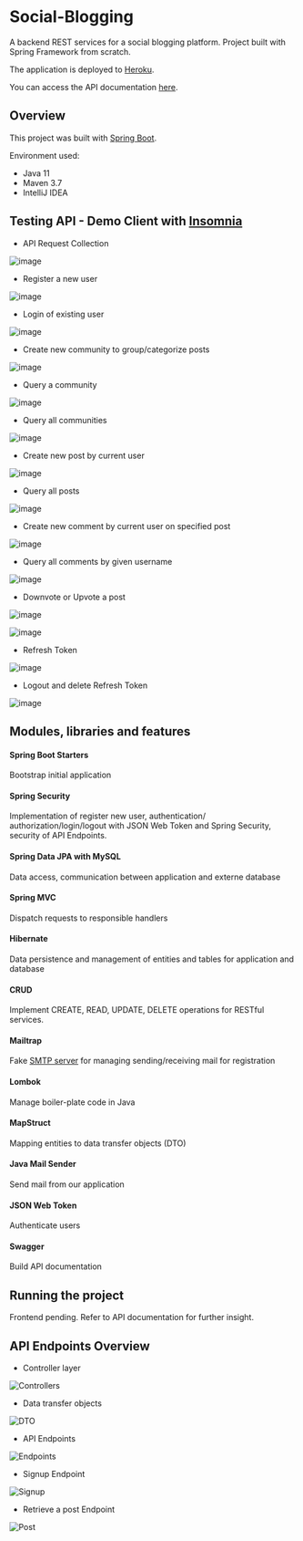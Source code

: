# Social-Blogging

A backend REST services for a social blogging platform. Project built with Spring Framework from scratch.

The application is deployed to [Heroku](https://dashboard.heroku.com/).

You can access the API documentation [here](https://backend-reddit-heroku.herokuapp.com/swagger-ui.html). 

## Overview

This project was built with [Spring Boot](https://spring.io/projects/spring-boot).

Environment used:

* Java 11
* Maven 3.7
* IntelliJ IDEA

## Testing API - Demo Client with [Insomnia](https://insomnia.rest/)

* API Request Collection

![image](https://github.com/namphuong2217/Social-Blogging/blob/main/documentation/000%20API%20Collection.png)

* Register a new user

![image](https://github.com/namphuong2217/Social-Blogging/blob/main/documentation/001%20Register.png)

* Login of existing user 

![image](https://github.com/namphuong2217/Social-Blogging/blob/main/documentation/002%20Login.png)

* Create new community to group/categorize posts

![image](https://github.com/namphuong2217/Social-Blogging/blob/main/documentation/003%20Create%20Community.png)

* Query a community

![image](https://github.com/namphuong2217/Social-Blogging/blob/main/documentation/003%20Query%20A%20Community.png)

* Query all communities

![image](https://github.com/namphuong2217/Social-Blogging/blob/main/documentation/004%20Query%20All%20Communities.png)

* Create new post by current user

![image](https://github.com/namphuong2217/Social-Blogging/blob/main/documentation/004%20Create%20a%20post.png)

* Query all posts

![image](https://github.com/namphuong2217/Social-Blogging/blob/main/documentation/006%20Query%20All%20Posts.png)

* Create new comment by current user on specified post

![image](https://github.com/namphuong2217/Social-Blogging/blob/main/documentation/007%20Create%20A%20Comment.png)

* Query all comments by given username

![image](https://github.com/namphuong2217/Social-Blogging/blob/main/documentation/007%20Query%20Comment%20by%20Username.png)

* Downvote or Upvote a post

![image](https://github.com/namphuong2217/Social-Blogging/blob/main/documentation/008%20Vote%20A%20Post.png)

![image](https://github.com/namphuong2217/Social-Blogging/blob/main/documentation/008%20Vote%20A%20Post%20Query%20Post.png)

* Refresh Token

![image](https://github.com/namphuong2217/Social-Blogging/blob/main/documentation/009%20Refresh%20TOken.png)

* Logout and delete Refresh Token

![image](https://github.com/namphuong2217/Social-Blogging/blob/main/documentation/009%20Logout%20RefreshToken%20deleted.png)

## Modules, libraries and features

#### Spring Boot Starters
Bootstrap initial application

#### Spring Security
Implementation of register new user, authentication/ authorization/login/logout with JSON Web Token and Spring Security, security of API Endpoints.

#### Spring Data JPA with MySQL
Data access, communication between application and externe database

#### Spring MVC
Dispatch requests to responsible handlers

#### Hibernate
Data persistence and management of entities and tables for application and database

#### CRUD 
Implement CREATE, READ, UPDATE, DELETE operations for RESTful services.

#### Mailtrap 
Fake [SMTP server](https://mailtrap.io/) for managing sending/receiving mail for registration

#### Lombok
Manage boiler-plate code in Java

#### MapStruct
Mapping entities to data transfer objects (DTO)

#### Java Mail Sender
Send mail from our application

#### JSON Web Token 
Authenticate users

#### Swagger
Build API documentation

## Running the project

Frontend pending. Refer to API documentation for further insight.



## API Endpoints Overview

* Controller layer

![Controllers](https://github.com/namphuong2217/Backend-JavaSpring-Reddit/blob/main/src/main/resources/images/Screenshot%20from%202020-11-13%2009-51-04.png)

* Data transfer objects

![DTO](https://github.com/namphuong2217/Backend-JavaSpring-Reddit/blob/main/src/main/resources/images/Screenshot%20from%202020-11-13%2009-51-13.png)

* API Endpoints

![Endpoints](https://github.com/namphuong2217/Backend-JavaSpring-Reddit/blob/main/src/main/resources/images/Screenshot%20from%202020-11-13%2009-51-46.png)

* Signup Endpoint

![Signup](https://github.com/namphuong2217/Backend-JavaSpring-Reddit/blob/main/src/main/resources/images/Screenshot%20from%202020-11-13%2009-52-08.png)

* Retrieve a post Endpoint

![Post](https://github.com/namphuong2217/Backend-JavaSpring-Reddit/blob/main/src/main/resources/images/Screenshot%20from%202020-11-13%2009-52-28.png)
